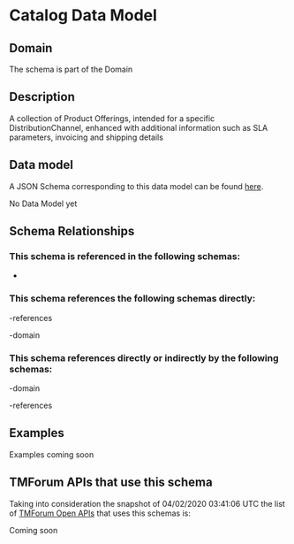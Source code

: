 # Catalog Data Model

## Domain

The  schema is part of the  Domain

## Description

A collection of Product Offerings, intended for a specific DistributionChannel, enhanced with additional information such as SLA parameters, invoicing and shipping details

## Data model

A JSON Schema corresponding to this data model can be found
[here](https://github.com/tmforum-rand/schemas/blob/candidates/Product/Catalog.schema.json).

No Data Model yet

## Schema Relationships

### This schema is referenced in the following schemas:

-

### This schema references the following schemas directly:

-references

-domain

### This schema references directly or indirectly by the following schemas:

-domain

-references



## Examples

Examples coming soon

## TMForum APIs that use this schema

Taking into consideration the snapshot of 04/02/2020 03:41:06 UTC the list of [TMForum Open APIs](https://www.tmforum.org/open-apis/) that uses this schemas is:

Coming soon